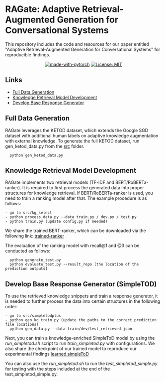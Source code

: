 # RAGate: Adaptive Retrieval-Augmented Generation for Conversational Systems
This repository includes the code and resources for our paper entitled "Adaptive Retrieval-Augmented Generation for Conversational Systems" for reproducible findings.
<div align="center">
  
  [![made-with-pytorch](https://img.shields.io/badge/Made%20with-PyTorch-brightgreen)](https://pytorch.org/)
  [![License: MIT](https://img.shields.io/badge/License-MIT-yellow.svg)](https://opensource.org/licenses/MIT)
</div>

## Links
- [Full Data Generation](#full-data-generation)
- [Knowledge Retrieval Model Development](#knowledge-retrieval-model-development)
- [Develop Base Response Generator](develop-base-response-generator)
  
## Full Data Generation
RAGate leverages the KETOD dataset, which extends the Google SGD dataset with additional human labels on adaptive knowledge augmentation with external knowledge.
To generate the full KETOD dataset, run gen_ketod_data.py from the [src](src) folder.
```
  python gen_ketod_data.py 
```

## Knowledge Retrieval Model Development
RAGate implements two retrieval models (TF-IDF and BERT/RoBERTa-ranker). 
It is required to first process the generated data into proper structures for knowledge retrieval. 
If BERT/RoBERTa-ranker is used, you need to train a ranking model after that. The example procedure is as follows:

```
- go to src/kg_select
- python process_data.py --data train.py / dev.py / test.py
- python train.py (update config.py if needed)
```
We share the trained BERT-ranker, which can be downloaded via the following link: [trained-ranker](https://drive.google.com/drive/folders/1LSg71IicaLCwjOVFPcJeBanMNl7zTvS-?usp=drive_link)

The evaluation of the ranking model with recall@1 and @3 can be conducted as follows:
```
  python generate_test.py
  python evaluate_test.py --result_repo [the location of the prediction outputs]
```

## Develop Base Response Generator (SimpleTOD)
To use the retrieved knowledge snippets and train a response generator, it is needed to further process the data into certain structures in the following order: 

```
- go to src/simpletodplus
- python gen_kg_train.py (update the paths to the correct prediction file locations)
- python gen_data.py --data train/dev/test_retrieved.json 
```
Next, you can train a knowledge-enriched SimpleToD model by using the _run_simpletod.sh_ script to run _train_simpletod.py_ with configurations.
We also share the checkpoint of our trained model to reproduce our experimental findings [learned simpleToD](https://drive.google.com/drive/folders/1iSzkddWEQbBj-0CQXyJvQNjRzPFC3kmM?usp=drive_link) 

You can also use the _run_simpletod.sh_ to run the _test_simpletod_simple.py_ for testing with the steps included at the end of the test_simpletod_simple.py. 





